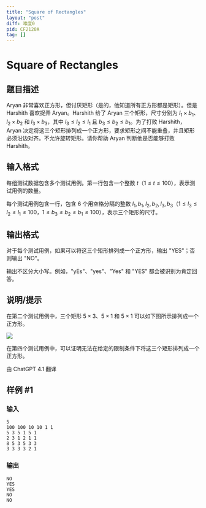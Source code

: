 ```yaml
---
title: "Square of Rectangles"
layout: "post"
diff: 难度0
pid: CF2120A
tag: []
---
```


# Square of Rectangles

## 题目描述

Aryan 非常喜欢正方形，但讨厌矩形（是的，他知道所有正方形都是矩形）。但是 Harshith 喜欢捉弄 Aryan。Harshith 给了 Aryan 三个矩形，尺寸分别为 $l_1\times b_1$、$l_2\times b_2$ 和 $l_3\times b_3$，其中 $l_3\leq l_2\leq l_1$ 且 $b_3\leq b_2\leq b_1$。为了打败 Harshith，Aryan 决定将这三个矩形排列成一个正方形，要求矩形之间不能重叠，并且矩形必须沿边对齐。不允许旋转矩形。请你帮助 Aryan 判断他是否能够打败 Harshith。

## 输入格式

每组测试数据包含多个测试用例。第一行包含一个整数 $t$（$1 \le t \le 100$），表示测试用例的数量。

每个测试用例包含一行，包含 $6$ 个用空格分隔的整数 $l_1, b_1, l_2, b_2, l_3, b_3$（$1 \leq l_3\le l_2\le l_1\le 100$，$1\le b_3\le b_2\le b_1 \leq 100$），表示三个矩形的尺寸。

## 输出格式

对于每个测试用例，如果可以将这三个矩形排列成一个正方形，输出 "YES"；否则输出 "NO"。

输出不区分大小写。例如，"yEs"、"yes"、"Yes" 和 "YES" 都会被识别为肯定回答。

## 说明/提示

在第二个测试用例中，三个矩形 $5\times 3$、$5\times 1$ 和 $5\times 1$ 可以如下图所示排列成一个正方形。

![](https://cdn.luogu.com.cn/upload/vjudge_pic/CF2120A/0d2c10850310a468f465b43bc2b22a0dad40baad.png)

在第四个测试用例中，可以证明无法在给定的限制条件下将这三个矩形排列成一个正方形。

由 ChatGPT 4.1 翻译

## 样例 #1

### 输入

```
5
100 100 10 10 1 1
5 3 5 1 5 1
2 3 1 2 1 1
8 5 3 5 3 3
3 3 3 3 2 1
```

### 输出

```
NO
YES
YES
NO
NO
```

